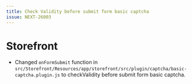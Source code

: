 ```yaml
---
title: Check Validity before submit form basic captcha
issue: NEXT-26003
---
```

# Storefront
* Changed `onFormSubmit` function in `src/Storefront/Resources/app/storefront/src/plugin/captcha/basic-captcha.plugin.js` to checkValidity before submit form basic captcha.
